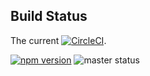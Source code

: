 ## Build Status

The current [![CircleCI](https://circleci.com/gh/quantumblack/asset-carbon-ui-components/tree/develop.svg?style=svg&circle-token=9323ba08d86af5e46928c330cb52b39a0e7dde50)](https://circleci.com/gh/quantumblack/asset-carbon-ui-components/tree/develop).

[![npm version](https://badge.fury.io/js/%40quantumblack%2Fcarbon-ui-components.svg)](https://badge.fury.io/js/%40quantumblack%2Fcarbon-ui-components) ![master status](https://circleci.com/bb/quantumblack/carbon-ui-components/tree/master.svg?style=shield&circle-token=de6a503c5034ef0fe19a08e6d573286e829ff4aa)
